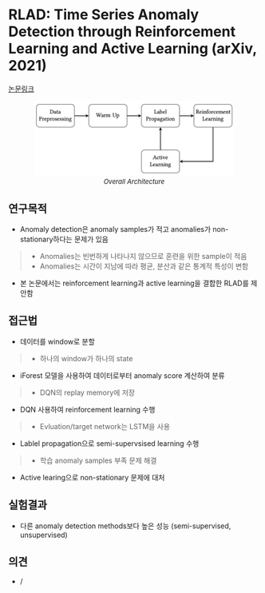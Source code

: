 # RLAD: Time Series Anomaly Detection through Reinforcement Learning and Active Learning (arXiv, 2021)

[논문링크](https://arxiv.org/abs/2104.00543)

<p align="center">
    <img width="400" alt='fig1' src="./img/25_02_01.png?raw=true"></br>
    <em><font size=2>Overall Architecture</font></em>
</p>

## 연구목적
- Anomaly detection은 anomaly samples가 적고 anomalies가 non-stationary하다는 문제가 있음
> - Anomalies는 빈번하게 나타나지 않으므로 훈련을 위한 sample이 적음
> - Anomalies는 시간이 지남에 따라 평균, 분산과 같은 통계적 특성이 변함
- 본 논문에서는 reinforcement learning과 active learning을 결합한 RLAD를 제안함

## 접근법
- 데이터를 window로 분할
> - 하나의 window가 하나의 state
- iForest 모델을 사용하여 데이터로부터 anomaly score 계산하여 분류
> - DQN의 replay memory에 저장
- DQN 사용하여 reinforcement learning 수행
> - Evluation/target network는 LSTM을 사용
- Lablel propagation으로 semi-supervsised learning 수행
> - 학습 anomaly samples 부족 문제 해결
- Active learing으로 non-stationary 문제에 대처

## 실험결과
- 다른 anomaly detection methods보다 높은 성능 (semi-supervised, unsupervised)

## 의견
- /